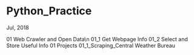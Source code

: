 # Python_Practice
Jul, 2018

01 Web Crawler and Open Data\n
  01_1 Get Webpage Info
  01_2 Select and Store Useful Info
01 Projects
  01_1_Scraping_Central Weather Bureau
